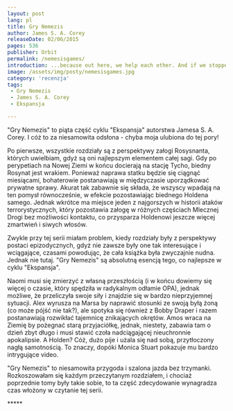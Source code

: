 ```yaml
---
layout: post
lang: pl
title: Gry Nemezis
author: James S. A. Corey
releaseDate: 02/06/2015
pages: 536
publisher: Orbit
permalink: /nemesisgames/
introduction: ...because out here, we help each other. And if we stopped doing that because we're more important or because the rules don't apply to us anymore, I can make a decent case we've stopped being the good guys.
image: /assets/img/posty/nemesisgames.jpg
category: 'recenzja'
tags:
 - Gry Nemezis
 - James S. A. Corey
 - Ekspansja

---
```


  "Gry Nemezis" to piąta część cyklu "Ekspansja" autorstwa Jamesa S. A. Corey. I cóż to za niesamowita odsłona - chyba moja ulubiona do tej pory!

  Po pierwsze, wszystkie rozdziały są z perspektywy załogi Rosysnanta, których uwielbiam, gdyż są oni najlepszym elementem całej sagi. Gdy po perypetiach na Nowej Ziemi w końcu docierają na stację Tycho, biedny Rosynat jest wrakiem. Ponieważ naprawa statku będzie się ciągnąć miesiącami, bohaterowie postanawiają w międzyczasie uporządkować prywatne sprawy. Akurat tak zabawnie się składa, że wszyscy wpadają na ten pomysł równocześnie, w efekcie pozostawiając biednego Holdena samego. Jednak wkrótce ma miejsce jeden z najgorszych w historii ataków terrorystycznych, który pozostawia załogę w różnych częściach Mlecznej Drogi bez możliwości kontaktu, co przysparza Holdenowi jeszcze więcej zmartwień i siwych włosów.

  Zwykle przy tej serii miałam problem, kiedy rozdziały były z perspektywy postaci epizodycznych, gdyż nie zawsze były one tak interesujące i wciągające, czasami powodując, że cała książka była zwyczajnie nudna. Jednak nie tutaj. "Gry Nemezis" są absolutną esencją tego, co najlepsze w cyklu "Ekspansja".

  Naomi musi się zmierzyć z własną przeszłością (i w końcu dowiemy się więcej o czasie, który spędziła w radykalnym odłamie OPA), jednak możliwe, że przeliczyła swoje siły i znajdzie się w bardzo nieprzyjemnej sytuacji. Alex wyrusza na Marsa by naprawić stosunki ze swoją byłą żoną (co może pójść nie tak?), ale spotyka się również z Bobby Draper i razem postanawiają rozwikłać tajemnicę znikających okrętów. Amos wraca na Ziemię by pożegnać starą przyjaciółkę, jednak, niestety, zabawia tam o dzień zbyt długo i musi stawić czoła nadciągającej nieuchronnie apokalipsie. A Holden? Cóż, dużo pije i użala się nad sobą, przytłoczony nagłą samotnością. To znaczy, dopóki Monica Stuart pokazuje mu bardzo intrygujące video.

  "Gry Nemezis" to niesamowita przygoda i szalona jazda bez trzymanki. Rozkoszowałam się każdym przeczytanym rozdziałem, i chociaż poprzednie tomy były takie sobie, to ta część zdecydowanie wynagradza czas włożony w czytanie tej serii.

  \*\*\*\*\*
